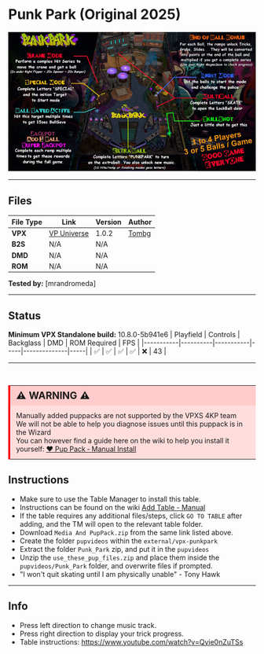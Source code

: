 # Punk Park (Original 2025)

![Table Preview](../../images/vpx-punkpark-preview.jpg)

---

## Files
| File Type | Link | Version | Author | 
|-----------|--------|----------|--------------|
| **VPX** | [VP Universe](https://vpuniverse.com/files/file/24638-punk-park-original-2025/) | 1.0.2 | [Tombg](https://vpuniverse.com/profile/61082-tombg/) |
| **B2S** | N/A | N/A |
| **DMD** | N/A | N/A |
| **ROM** | N/A | N/A |

**Tested by:** [mrandromeda]

---

## Status 
**Minimum VPX Standalone build:** 10.8.0-5b941e6
| Playfield | Controls | Backglass | DMD | ROM Required | FPS | 
|-----------|----------|-----------|-----|--------------|-----|
| :white_check_mark: | :white_check_mark: | :white_check_mark: | :white_check_mark: | :x: | 43 |

---

<br>

<table>
  <tr>
    <td style="background-color: #FFDDDD; padding: 0; border-left: 4px solid #FF0000;">
      <div style="padding: 8px 12px; background-color: #FFCCCB; font-weight: bold;font-size: 20px;">
        <strong>⚠️ WARNING ⚠️</strong>
      </div>
      <div style="padding: 12px 12px 12px 12px;">
        Manually added puppacks are not supported by the VPXS 4KP team<br>
		We will not be able to help you diagnose issues until this puppack is in the Wizard<br>
		You can however find a guide here on the wiki to help you install it yourself: <a href="https://github.com/LegendsUnchained/vpx-standalone-alp4k/wiki/%5B08%5D-%E2%9D%A4%EF%B8%8F-Pup-Pack-%E2%80%90-Manual-Install">❤️ Pup Pack ‐ Manual Install</a>
      </div>
    </td>
  </tr>
</table>

## Instructions

- Make sure to use the Table Manager to install this table.
- Instructions can be found on the wiki [Add Table - Manual](https://github.com/LegendsUnchained/vpx-standalone-alp4k/wiki/%5B04%5D-%F0%9F%A7%A1-TM-%E2%80%90-Other-Features#add-table---manual)
- If the table requires any additional files/steps, click `GO TO TABLE` after adding, and the TM will open to the relevant table folder.
- Download `Media And PupPack.zip` from the same link listed above.
- Create the folder `pupvideos` within the `external/vpx-punkpark`
- Extract the folder `Punk_Park` zip, and put it in the `pupvideos`
- Unzip the `use_these_pup_files.zip` and place them inside the `pupvideos/Punk_Park` folder, and overwrite files if prompted.
- "I won't quit skating until I am physically unable" - Tony Hawk
---

## Info
- Press left direction to change music track.
- Press right direction to display your trick progress.
- Table instructions: https://www.youtube.com/watch?v=Qyie0nZuTSs
